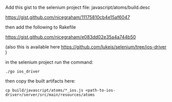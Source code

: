 Add this gist to the selenium project file: javascript/atoms/build.desc

https://gist.github.com/nicegraham/11175810cb4e15af6047

then add the following to Rakefile

https://gist.github.com/nicegraham/e083dd02e35a4a744b50

(also this is available here https://github.com/lukeis/selenium/tree/ios-driver )

in the selenium project run the command:

    ./go ios_driver

then copy the built artifacts here:

    cp build/javascript/atoms/*_ios.js <path-to-ios-driver>/server/src/main/resources/atoms

